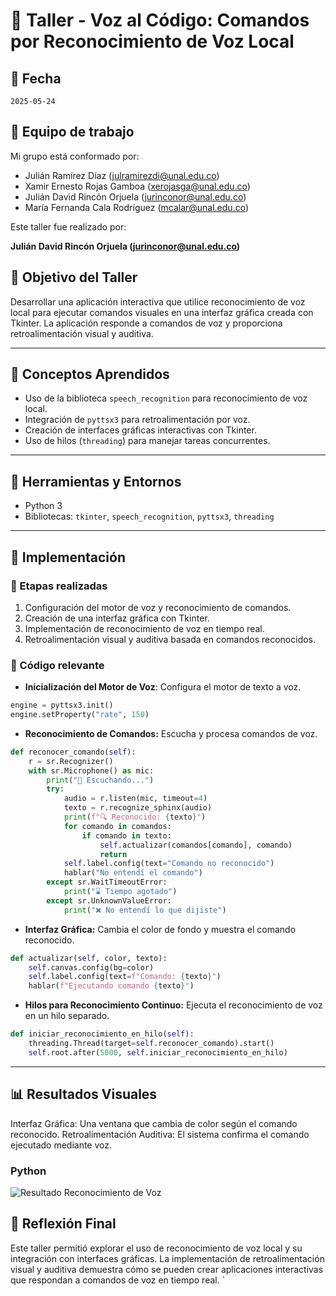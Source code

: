 # 🧠 Taller - Voz al Código: Comandos por Reconocimiento de Voz Local

## 📅 Fecha
`2025-05-24`

## 🌷 Equipo de trabajo
Mi grupo está conformado por:

- Julián Ramírez Díaz (julramirezdi@unal.edu.co)
- Xamir Ernesto Rojas Gamboa (xerojasga@unal.edu.co)
- Julián David Rincón Orjuela (jurinconor@unal.edu.co)
- María Fernanda Cala Rodríguez (mcalar@unal.edu.co)

Este taller fue realizado por:

**Julián David Rincón Orjuela (jurinconor@unal.edu.co)**

## 🎯 Objetivo del Taller

Desarrollar una aplicación interactiva que utilice reconocimiento de voz local para ejecutar comandos visuales en una interfaz gráfica creada con Tkinter. La aplicación responde a comandos de voz y proporciona retroalimentación visual y auditiva.

---

## 🧠 Conceptos Aprendidos

- Uso de la biblioteca `speech_recognition` para reconocimiento de voz local.
- Integración de `pyttsx3` para retroalimentación por voz.
- Creación de interfaces gráficas interactivas con Tkinter.
- Uso de hilos (`threading`) para manejar tareas concurrentes.

---

## 🔧 Herramientas y Entornos

- Python 3
- Bibliotecas: `tkinter`, `speech_recognition`, `pyttsx3`, `threading`

---

## 🧪 Implementación

### 🔹 Etapas realizadas
1. Configuración del motor de voz y reconocimiento de comandos.
2. Creación de una interfaz gráfica con Tkinter.
3. Implementación de reconocimiento de voz en tiempo real.
4. Retroalimentación visual y auditiva basada en comandos reconocidos.

### 🔹 Código relevante

- **Inicialización del Motor de Voz**: Configura el motor de texto a voz.

```python
engine = pyttsx3.init()
engine.setProperty("rate", 150)
```


- **Reconocimiento de Comandos:** Escucha y procesa comandos de voz.

```python
def reconocer_comando(self):
    r = sr.Recognizer()
    with sr.Microphone() as mic:
        print("🎤 Escuchando...")
        try:
            audio = r.listen(mic, timeout=4)
            texto = r.recognize_sphinx(audio)
            print(f"🔍 Reconocido: {texto}")
            for comando in comandos:
                if comando in texto:
                    self.actualizar(comandos[comando], comando)
                    return
            self.label.config(text="Comando no reconocido")
            hablar("No entendí el comando")
        except sr.WaitTimeoutError:
            print("⌛ Tiempo agotado")
        except sr.UnknownValueError:
            print("❌ No entendí lo que dijiste")
```

- **Interfaz Gráfica:** Cambia el color de fondo y muestra el comando reconocido.

```python
def actualizar(self, color, texto):
    self.canvas.config(bg=color)
    self.label.config(text=f"Comando: {texto}")
    hablar(f"Ejecutando comando {texto}") 
```


- **Hilos para Reconocimiento Continuo:** Ejecuta el reconocimiento de voz en un hilo separado.
```python
def iniciar_reconocimiento_en_hilo(self):
    threading.Thread(target=self.reconocer_comando).start()
    self.root.after(5000, self.iniciar_reconocimiento_en_hilo)
```
---

## 📊 Resultados Visuales

Interfaz Gráfica: Una ventana que cambia de color según el comando reconocido.
Retroalimentación Auditiva: El sistema confirma el comando ejecutado mediante voz.


### Python

![Resultado Reconocimiento de Voz](resultados/reconocimiento%20voz.gif)




## 💬 Reflexión Final

Este taller permitió explorar el uso de reconocimiento de voz local y su integración con interfaces gráficas. La implementación de retroalimentación visual y auditiva demuestra cómo se pueden crear aplicaciones interactivas que respondan a comandos de voz en tiempo real. ` 
